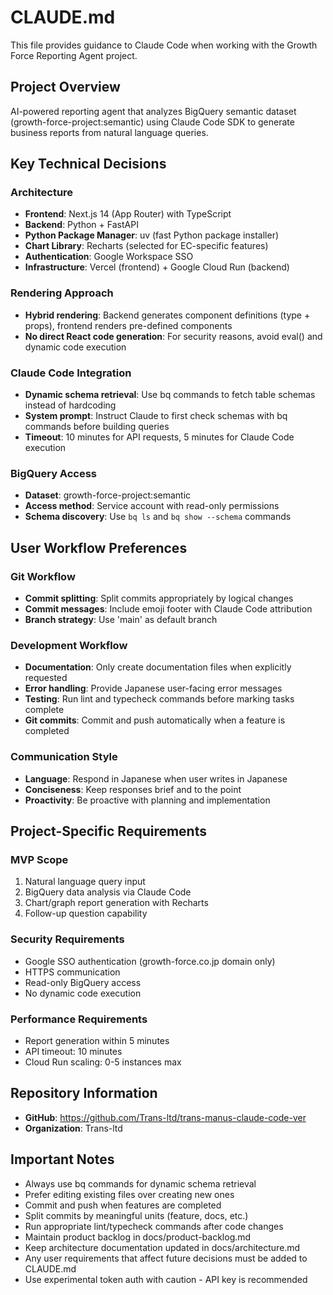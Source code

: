 # CLAUDE.md

This file provides guidance to Claude Code when working with the Growth Force Reporting Agent project.

## Project Overview

AI-powered reporting agent that analyzes BigQuery semantic dataset (growth-force-project:semantic) using Claude Code SDK to generate business reports from natural language queries.

## Key Technical Decisions

### Architecture
- **Frontend**: Next.js 14 (App Router) with TypeScript
- **Backend**: Python + FastAPI
- **Python Package Manager**: uv (fast Python package installer)
- **Chart Library**: Recharts (selected for EC-specific features)
- **Authentication**: Google Workspace SSO
- **Infrastructure**: Vercel (frontend) + Google Cloud Run (backend)

### Rendering Approach
- **Hybrid rendering**: Backend generates component definitions (type + props), frontend renders pre-defined components
- **No direct React code generation**: For security reasons, avoid eval() and dynamic code execution

### Claude Code Integration
- **Dynamic schema retrieval**: Use bq commands to fetch table schemas instead of hardcoding
- **System prompt**: Instruct Claude to first check schemas with bq commands before building queries
- **Timeout**: 10 minutes for API requests, 5 minutes for Claude Code execution

### BigQuery Access
- **Dataset**: growth-force-project:semantic
- **Access method**: Service account with read-only permissions
- **Schema discovery**: Use `bq ls` and `bq show --schema` commands

## User Workflow Preferences

### Git Workflow
- **Commit splitting**: Split commits appropriately by logical changes
- **Commit messages**: Include emoji footer with Claude Code attribution
- **Branch strategy**: Use 'main' as default branch

### Development Workflow
- **Documentation**: Only create documentation files when explicitly requested
- **Error handling**: Provide Japanese user-facing error messages
- **Testing**: Run lint and typecheck commands before marking tasks complete
- **Git commits**: Commit and push automatically when a feature is completed

### Communication Style
- **Language**: Respond in Japanese when user writes in Japanese
- **Conciseness**: Keep responses brief and to the point
- **Proactivity**: Be proactive with planning and implementation

## Project-Specific Requirements

### MVP Scope
1. Natural language query input
2. BigQuery data analysis via Claude Code
3. Chart/graph report generation with Recharts
4. Follow-up question capability

### Security Requirements
- Google SSO authentication (growth-force.co.jp domain only)
- HTTPS communication
- Read-only BigQuery access
- No dynamic code execution

### Performance Requirements
- Report generation within 5 minutes
- API timeout: 10 minutes
- Cloud Run scaling: 0-5 instances max

## Repository Information
- **GitHub**: https://github.com/Trans-ltd/trans-manus-claude-code-ver
- **Organization**: Trans-ltd

## Important Notes
- Always use bq commands for dynamic schema retrieval
- Prefer editing existing files over creating new ones
- Commit and push when features are completed
- Split commits by meaningful units (feature, docs, etc.)
- Run appropriate lint/typecheck commands after code changes
- Maintain product backlog in docs/product-backlog.md
- Keep architecture documentation updated in docs/architecture.md
- Any user requirements that affect future decisions must be added to CLAUDE.md
- Use experimental token auth with caution - API key is recommended